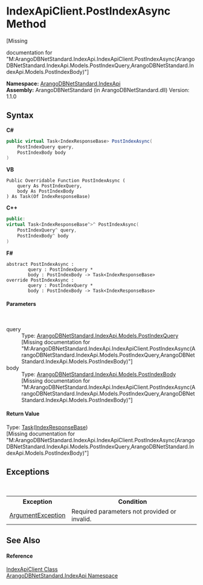 # IndexApiClient.PostIndexAsync Method 
 

\[Missing <summary> documentation for "M:ArangoDBNetStandard.IndexApi.IndexApiClient.PostIndexAsync(ArangoDBNetStandard.IndexApi.Models.PostIndexQuery,ArangoDBNetStandard.IndexApi.Models.PostIndexBody)"\]

**Namespace:**&nbsp;<a href="c8666c24-b9f9-d1e8-59d0-dcd7f4a3a735">ArangoDBNetStandard.IndexApi</a><br />**Assembly:**&nbsp;ArangoDBNetStandard (in ArangoDBNetStandard.dll) Version: 1.1.0

## Syntax

**C#**<br />
``` C#
public virtual Task<IndexResponseBase> PostIndexAsync(
	PostIndexQuery query,
	PostIndexBody body
)
```

**VB**<br />
``` VB
Public Overridable Function PostIndexAsync ( 
	query As PostIndexQuery,
	body As PostIndexBody
) As Task(Of IndexResponseBase)
```

**C++**<br />
``` C++
public:
virtual Task<IndexResponseBase^>^ PostIndexAsync(
	PostIndexQuery^ query, 
	PostIndexBody^ body
)
```

**F#**<br />
``` F#
abstract PostIndexAsync : 
        query : PostIndexQuery * 
        body : PostIndexBody -> Task<IndexResponseBase> 
override PostIndexAsync : 
        query : PostIndexQuery * 
        body : PostIndexBody -> Task<IndexResponseBase> 
```


#### Parameters
&nbsp;<dl><dt>query</dt><dd>Type: <a href="38195b91-3b16-1382-ae08-a8d80d181f18">ArangoDBNetStandard.IndexApi.Models.PostIndexQuery</a><br />\[Missing <param name="query"/> documentation for "M:ArangoDBNetStandard.IndexApi.IndexApiClient.PostIndexAsync(ArangoDBNetStandard.IndexApi.Models.PostIndexQuery,ArangoDBNetStandard.IndexApi.Models.PostIndexBody)"\]</dd><dt>body</dt><dd>Type: <a href="f5a253b1-a29a-4d26-d18f-bf7a5868277f">ArangoDBNetStandard.IndexApi.Models.PostIndexBody</a><br />\[Missing <param name="body"/> documentation for "M:ArangoDBNetStandard.IndexApi.IndexApiClient.PostIndexAsync(ArangoDBNetStandard.IndexApi.Models.PostIndexQuery,ArangoDBNetStandard.IndexApi.Models.PostIndexBody)"\]</dd></dl>

#### Return Value
Type: <a href="https://docs.microsoft.com/dotnet/api/system.threading.tasks.task-1" target="_blank" rel="noopener noreferrer">Task</a>(<a href="0197f740-7c40-7008-544f-0c999e147387">IndexResponseBase</a>)<br />\[Missing <returns> documentation for "M:ArangoDBNetStandard.IndexApi.IndexApiClient.PostIndexAsync(ArangoDBNetStandard.IndexApi.Models.PostIndexQuery,ArangoDBNetStandard.IndexApi.Models.PostIndexBody)"\]

## Exceptions
&nbsp;<table><tr><th>Exception</th><th>Condition</th></tr><tr><td><a href="https://docs.microsoft.com/dotnet/api/system.argumentexception" target="_blank" rel="noopener noreferrer">ArgumentException</a></td><td>Required parameters not provided or invalid.</td></tr></table>

## See Also


#### Reference
<a href="456385aa-3025-41d2-ab3c-5f0295e7905a">IndexApiClient Class</a><br /><a href="c8666c24-b9f9-d1e8-59d0-dcd7f4a3a735">ArangoDBNetStandard.IndexApi Namespace</a><br />